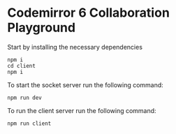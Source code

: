 # Codemirror 6 Collaboration Playground

Start by installing the necessary dependencies

```
npm i
cd client
npm i
```

To start the socket server run the following command:

```
npm run dev
```

To run the client server run the following command:

```
npm run client
```
